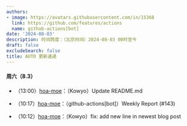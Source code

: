 ```yaml
---
authors:
- image: https://avatars.githubusercontent.com/in/15368
  link: https://github.com/features/actions
  name: github-actions[bot]
date: '2024-08-03'
description: 时间跨度：（北京时间）2024-08-03 00时至今
draft: false
excludeSearch: false
title: AUTO 更新速递
---
```


#### 周六（8.3）

- （13:00）[hoa-moe](https://github.com/HITSZ-OpenAuto/hoa-moe)：（Kowyo）Update README.md

- （10:17）[hoa-moe](https://github.com/HITSZ-OpenAuto/hoa-moe)：（github-actions[bot]）Weekly Report (#143)

- （10:12）[hoa-moe](https://github.com/HITSZ-OpenAuto/hoa-moe)：（Kowyo）fix: add new line in newest blog post

